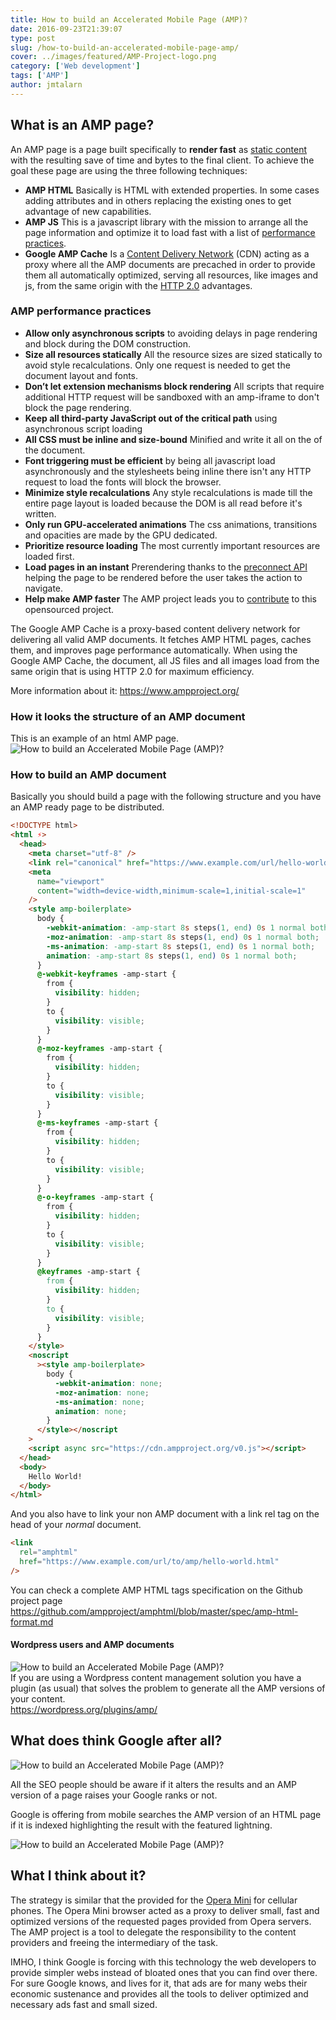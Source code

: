 ```yaml
---
title: How to build an Accelerated Mobile Page (AMP)?
date: 2016-09-23T21:39:07
type: post
slug: /how-to-build-an-accelerated-mobile-page-amp/
cover: ../images/featured/AMP-Project-logo.png
category: ['Web development']
tags: ['AMP']
author: jmtalarn
---
```


## What is an AMP page?

An AMP page is a page built specifically to <strong>render fast</strong> as <a href="http://blog.jmtalarn.com/the-undervalued-static-web-sites/" target="\_blank">static content</a> with the resulting save of time and bytes to the final client. To achieve the goal these page are using the three following techniques:

<!--more-->

<ul>
<li><strong>AMP HTML</strong> Basically is HTML with extended properties. In some cases adding attributes and in others replacing the existing ones to get advantage of new capabilities.</li>
<li><strong>AMP JS</strong> This is a javascript library with the mission to arrange all the page information and optimize it to load fast with a list of <a href="http://blog.jmtalarn.com/how-to-build-an-accelerated-mobile-page-amp/#ampperformancepractices">performance practices</a>.</li>
<li><strong>Google AMP Cache</strong> Is a <a href="https://en.wikipedia.org/wiki/Content_delivery_network">Content Delivery Network</a> (CDN) acting as a proxy where all the AMP documents are precached in order to provide them all automatically optimized, serving all resources, like images and js, from the same origin with the <a href="https://en.wikipedia.org/wiki/HTTP/2">HTTP 2.0</a> advantages.</li>
</ul>
<h3 id="ampperformancepractices">AMP performance practices</h3>
<ul>
<li><strong>Allow only asynchronous scripts</strong> to avoiding delays in page rendering and block during the DOM construction.</li>
<li><strong>Size all resources statically</strong> All the resource sizes are sized statically to avoid style recalculations. Only one request is needed to get the document layout and fonts.</li>
<li><strong>Don’t let extension mechanisms block rendering</strong> All scripts that require additional HTTP request will be sandboxed with an amp-iframe to don't block the page rendering.</li>
<li><strong>Keep all third-party JavaScript out of the critical path</strong> using asynchronous script loading</li>
<li><strong>All CSS must be inline and size-bound</strong> Minified and write it all on the <head> of the <html ⚡> document.</li>
<li><strong>Font triggering must be efficient</strong> by being all javascript load asynchronously and the stylesheets being inline there isn't any HTTP request to load the fonts will block the browser.</li>
<li><strong>Minimize style recalculations</strong> Any style recalculations is made till the entire page layout is loaded because the DOM is all read before it's written.</li>
<li><strong>Only run GPU-accelerated animations</strong> The css animations, transitions and opacities are made by the GPU dedicated.</li>
<li><strong>Prioritize resource loading</strong> The most currently important resources are loaded first.</li>
<li><strong>Load pages in an instant</strong> Prerendering thanks to the <a href="http://www.w3.org/TR/resource-hints/#dfn-preconnect">preconnect API</a> helping the page to be rendered before the user takes the action to navigate.</li>
<li><strong>Help make AMP faster</strong> The AMP project leads you to <a href="https://www.ampproject.org/docs/support/contribute.html">contribute</a> to this opensourced project.</li>
</ul>
<p>The Google AMP Cache is a proxy-based content delivery network for delivering all valid AMP documents. It fetches AMP HTML pages, caches them, and improves page performance automatically. When using the Google AMP Cache, the document, all JS files and all images load from the same origin that is using HTTP 2.0 for maximum efficiency.</p>
<p>More information about it: <a href="https://www.ampproject.org/">https://www.ampproject.org/</a></p>
<h3 id="howitlooksthestructureofanampdocument">How it looks the structure of an AMP document</h3>
<p>This is an example of an html AMP page.<br />
<img src="../images/amphtml_sample.png" alt="How to build an Accelerated Mobile Page (AMP)?" /></p>
<h3 id="howtobuildanampdocument">How to build an AMP document</h3>
<p>Basically you should build a page with the following structure and you have an AMP ready page to be distributed.</p>

```html
<!DOCTYPE html>
<html ⚡>
  <head>
    <meta charset="utf-8" />
    <link rel="canonical" href="https://www.example.com/url/hello-world.html" />
    <meta
      name="viewport"
      content="width=device-width,minimum-scale=1,initial-scale=1"
    />
    <style amp-boilerplate>
      body {
        -webkit-animation: -amp-start 8s steps(1, end) 0s 1 normal both;
        -moz-animation: -amp-start 8s steps(1, end) 0s 1 normal both;
        -ms-animation: -amp-start 8s steps(1, end) 0s 1 normal both;
        animation: -amp-start 8s steps(1, end) 0s 1 normal both;
      }
      @-webkit-keyframes -amp-start {
        from {
          visibility: hidden;
        }
        to {
          visibility: visible;
        }
      }
      @-moz-keyframes -amp-start {
        from {
          visibility: hidden;
        }
        to {
          visibility: visible;
        }
      }
      @-ms-keyframes -amp-start {
        from {
          visibility: hidden;
        }
        to {
          visibility: visible;
        }
      }
      @-o-keyframes -amp-start {
        from {
          visibility: hidden;
        }
        to {
          visibility: visible;
        }
      }
      @keyframes -amp-start {
        from {
          visibility: hidden;
        }
        to {
          visibility: visible;
        }
      }
    </style>
    <noscript
      ><style amp-boilerplate>
        body {
          -webkit-animation: none;
          -moz-animation: none;
          -ms-animation: none;
          animation: none;
        }
      </style></noscript
    >
    <script async src="https://cdn.ampproject.org/v0.js"></script>
  </head>
  <body>
    Hello World!
  </body>
</html>
```

<p>And you also have to link your non AMP document with a link rel tag on the head of your <em>normal</em> document.</p>

```html
<link
  rel="amphtml"
  href="https://www.example.com/url/to/amp/hello-world.html"
/>
```

<p>You can check a complete AMP HTML tags specification on the Github project page <a href="https://github.com/ampproject/amphtml/blob/master/spec/amp-html-format.md">https://github.com/ampproject/amphtml/blob/master/spec/amp-html-format.md</a></p>
<h4 id="wordpressusersandampdocuments">Wordpress users and AMP documents</h4>
<p><img src="../images/banner-1544x500.png" alt="How to build an Accelerated Mobile Page (AMP)?" /><br />
If you are using a Wordpress content management solution you have a plugin (as usual) that solves the problem to generate all the AMP versions of your content.<br />
<a href="https://wordpress.org/plugins/amp/">https://wordpress.org/plugins/amp/</a></p>
<h2 id="whatdoesthinkgoogleafterall">What does think Google after all?</h2>
<p><img src="../images/AMP-alert---Google-Search.png" alt="How to build an Accelerated Mobile Page (AMP)?" /></p>
<p class="warning">All the SEO people should be aware if it alters the results and an AMP version of a page raises your Google ranks or not.</p>
<p>Google is offering from mobile searches the AMP version of an HTML page if it is indexed highlighting the result with the featured lightning.</p>
<p><img src="../images/2016-09-23-09_12_49-Clipboard.png" alt="How to build an Accelerated Mobile Page (AMP)?" /></p>
<h2 id="whatithinkaboutit">What I think about it?</h2>
<p>The strategy is similar that the provided for the <a href="http://www.opera.com/mobile">Opera Mini</a> for cellular phones. The Opera Mini browser acted as a proxy to deliver small, fast and optimized versions of the requested pages provided from Opera servers. The AMP project is a tool to delegate the responsibility to the content providers and freeing the intermediary of the task.</p>

<p>IMHO, I think Google is forcing with this technology the web developers to provide simpler webs instead of bloated ones that you can find over there. For sure Google knows, and lives for it, that ads are for many webs their economic sustenance and provides all the tools to deliver optimized and necessary ads fast and small sized.</p>
